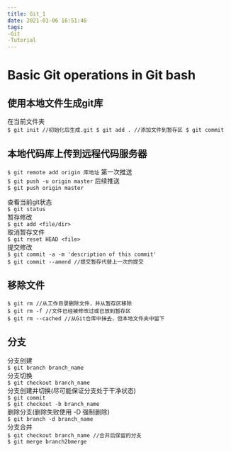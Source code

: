 ```yaml
---
title: Git_1
date: 2021-01-06 16:51:46
tags:
-Git
-Tutorial
---
```

# Basic Git operations in Git bash
## 使用本地文件生成git库
在当前文件夹<br>
`$ git init //初始化后生成.git
 $ git add . //添加文件到暂存区
 $ git commit`

## 本地代码库上传到远程代码服务器
`$ git remote add origin 库地址`
第一次推送<br>
`$ git push -u origin master`
后续推送<br>
`$ git push origin master`

查看当前git状态<br>
`$ git status`    
暂存修改<br>
`$ git add <file/dir>`    
取消暂存文件<br>
`$ git reset HEAD <file>`    
提交修改<br>
`$ git commit -a -m 'description of this commit'`    
`$ git commit --amend //提交暂存代替上一次的提交`    

## 移除文件
`$ git rm //从工作目录删除文件，并从暂存区移除`    
`$ git rm -f //文件已经被修改过或已放到暂存区`    
`$ git rm --cached //从Git仓库中抹去，但本地文件夹中留下`    

## 分支
分支创建<br>
`$ git branch branch_name`    
分支切换<br>
`$ git checkout branch_name`    
分支创建并切换(尽可能保证分支处于干净状态)<br>
`$ git commit`    
`$ git checkout -b branch_name`    
删除分支(删除失败使用 -D 强制删除)<br>
`$ git branch -d branch_name`    
分支合并<br>
`$ git checkout branch_name //合并后保留的分支`    
`$ git merge branch2bmerge`    
